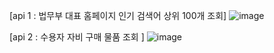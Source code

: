 [api 1 : 법무부 대표 홈페이지 인기 검색어 상위 100개 조회]
![image](https://github.com/user-attachments/assets/2bee2736-6c51-43c7-aa75-2471a25ecc33)

[api 2 : 수용자 자비 구매 물품 조회 ]
![image](https://github.com/user-attachments/assets/541be112-451f-4f49-b708-37b80b193727)
